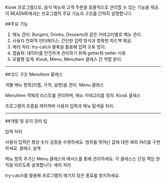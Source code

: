 Kiosk 프로그램으로, 음식 메뉴와 고객 주문을 효율적으로 관리할 수 있는 기능을 제공. 이 README에서는 프로그램의 주요 기능과 구조를 간략히 설명합니다.

##주요 기능
1. 메뉴 관리: Burgers, Drinks, Desserts와 같은 카테고리별로 메뉴 관리.
2. 사용자 친화적 인터페이스: 간단한 입력 방식과 명확한 피드백 제공.
3. 에러 처리: try-catch 블록을 활용해 입력 오류 방지.
4. 캡슐화: 데이터를 안전하게 관리하기 위해 getter와 setter 사용.
5. 모듈형 설계: Kiosk, Menu, MenuItem 클래스 간 역할 분리.

--------------------------------------------------------------

##코드 구조
MenuItem 클래스

개별 메뉴 항목(이름, 가격, 설명)을 관리.
Menu 클래스

MenuItem 객체의 리스트를 관리하며, 메뉴 카테고리를 정의.
Kiosk 클래스

프로그램의 흐름을 제어하며 사용자 입력과 메뉴 탐색을 처리.

--------------------------------------------------------------

##개발 및 유지 관리 팁

입력 처리

사용자 입력은 항상 숫자 검증을 수행하세요.
범위를 벗어난 값에 대한 예외 처리를 구현하세요.
클래스 설계

메뉴 항목 추가는 Menu 클래스의 메서드를 통해 관리하세요.
각 클래스는 단일 책임 원칙을 따르도록 설계합니다.
에러 처리

try-catch를 활용해 프로그램의 예기치 않은 종료를 방지하세요.





